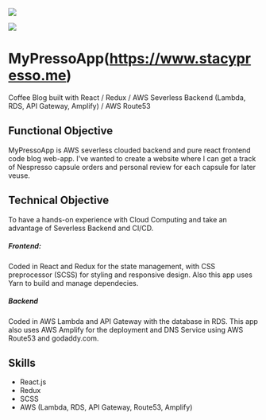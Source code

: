 ![](https://user-images.githubusercontent.com/45322680/73678181-cf419d80-4685-11ea-844d-7050e263b87a.png)


![](https://media.giphy.com/media/TgxJxYZDe419rLN6lS/giphy.gif)


# MyPressoApp(https://www.stacypresso.me)

Coffee Blog built with React / Redux / AWS Severless Backend (Lambda, RDS, API Gateway, Amplify) / AWS Route53

## Functional Objective
MyPressoApp is AWS severless clouded backend and pure react frontend code blog web-app. I've wanted to create a website where I can get a track of Nespresso capsule orders and personal review for each capsule for later veuse. 


## Technical Objective
To have a hands-on experience with Cloud Computing and take an advantage of Severless Backend and CI/CD.

##### Frontend:
Coded in React and Redux for the state management, with CSS preprocessor (SCSS) for styling and responsive design.
Also this app uses Yarn to build and manage dependecies.

##### Backend
Coded in AWS Lambda and API Gateway with the database in RDS. 
This app also uses AWS Amplify for the deployment and DNS Service using AWS Route53 and godaddy.com. 


## Skills
* React.js
* Redux
* SCSS
* AWS (Lambda, RDS, API Gateway, Route53, Amplify)


